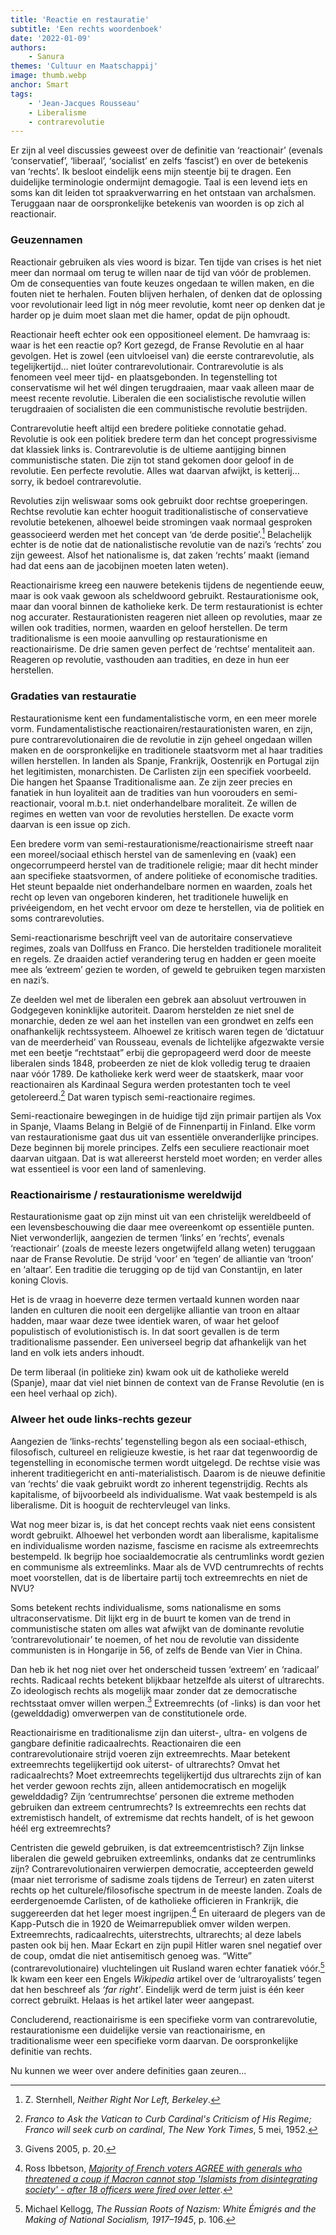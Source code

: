 ```yaml
---
title: 'Reactie en restauratie'
subtitle: 'Een rechts woordenboek'
date: '2022-01-09'
authors:
    - Sanura
themes: 'Cultuur en Maatschappij'
image: thumb.webp
anchor: Smart
tags:
    - 'Jean-Jacques Rousseau'
    - Liberalisme
    - contrarevolutie
---
```


Er zijn al veel discussies geweest over de definitie van ‘reactionair’ (evenals ‘conservatief’, ‘liberaal’, ‘socialist’ en zelfs ‘fascist’) en over de betekenis van ‘rechts’. Ik besloot eindelijk eens mijn steentje bij te dragen. Een duidelijke terminologie ondermijnt demagogie. Taal is een levend iets en soms kan dit leiden tot spraakverwarring en het ontstaan van archaÏsmen. Teruggaan naar de oorspronkelijke betekenis van woorden is op zich al reactionair.


### Geuzennamen

Reactionair gebruiken als vies woord is bizar. Ten tijde van crises is het niet meer dan normaal om terug te willen naar de tijd van vóór de problemen. Om de consequenties van foute keuzes ongedaan te willen maken, en die fouten niet te herhalen. Fouten blijven herhalen, of denken dat de oplossing voor revolutionair leed ligt in nóg meer revolutie, komt neer op denken dat je harder op je duim moet slaan met die hamer, opdat de pijn ophoudt. 

Reactionair heeft echter ook een oppositioneel element. De hamvraag is: waar is het een reactie op? Kort gezegd, de Franse Revolutie en al haar gevolgen. Het is zowel (een uitvloeisel van) die eerste contrarevolutie, als tegelijkertijd… niet loúter contrarevolutionair. Contrarevolutie is als fenomeen veel meer tijd- en plaatsgebonden. In tegenstelling tot conservatisme wil het wél dingen terugdraaien, maar vaak alleen maar de meest recente revolutie. Liberalen die een socialistische revolutie willen terugdraaien of socialisten die een communistische revolutie bestrijden.

Contrarevolutie heeft altijd een bredere politieke connotatie gehad. Revolutie is ook een politiek bredere term dan het concept progressivisme dat klassiek links is. Contrarevolutie is de ultieme aantijging binnen communistische staten. Die zijn tot stand gekomen door geloof in de revolutie. Een perfecte revolutie. Alles wat daarvan afwijkt, is ketterij… sorry, ik bedoel contrarevolutie. 

Revoluties zijn weliswaar soms ook gebruikt door rechtse groeperingen. Rechtse revolutie kan echter hooguit traditionalistische of conservatieve revolutie betekenen, alhoewel beide stromingen vaak normaal gesproken geassocieerd werden met het concept van ‘de derde positie’.[^1] Belachelijk echter is de notie dat de nationalistische revolutie van de nazi’s ‘rechts’ zou zijn geweest. Alsof het nationalisme is, dat zaken ‘rechts’ maakt (iemand had dat eens aan de jacobijnen moeten laten weten).

Reactionairisme kreeg een nauwere betekenis tijdens de negentiende eeuw, maar is ook vaak gewoon als scheldwoord gebruikt. Restaurationisme ook, maar dan vooral binnen de katholieke kerk. De term restaurationist is echter nog accurater. Restaurationisten reageren niet alleen op revoluties, maar ze willen ook tradities, normen, waarden en geloof herstellen. De term traditionalisme is een mooie aanvulling op restaurationisme en reactionairisme. De drie samen geven perfect de ‘rechtse’ mentaliteit aan. Reageren op revolutie, vasthouden aan tradities, en deze in hun eer herstellen.


### Gradaties van restauratie

Restaurationisme kent een fundamentalistische vorm, en een meer morele vorm. Fundamentalistische reactionairen/restaurationisten waren, en zijn, pure contrarevolutionairen die de revolutie in zijn geheel ongedaan willen maken en de oorspronkelijke en traditionele staatsvorm met al haar tradities willen herstellen. In landen als Spanje, Frankrijk, Oostenrijk en Portugal zijn het legitimisten, monarchisten. De Carlisten zijn een specifiek voorbeeld. Die hangen het Spaanse Traditionalisme aan. Ze zijn zeer precies en fanatiek in hun loyaliteit aan de tradities van hun voorouders en semi-reactionair, vooral m.b.t. niet onderhandelbare moraliteit. Ze willen de regimes en wetten van voor de revoluties herstellen. De exacte vorm daarvan is een issue op zich.

Een bredere vorm van semi-restaurationisme/reactionairisme streeft naar een moreel/sociaal ethisch herstel van de samenleving en (vaak) een ongecorrumpeerd herstel van de traditionele religie; maar dit hecht minder aan specifieke staatsvormen, of andere politieke of economische tradities. Het steunt bepaalde niet onderhandelbare normen en waarden, zoals het recht op leven van ongeboren kinderen, het traditionele huwelijk en privéeigendom, en het vecht ervoor om deze te herstellen, via de politiek en soms contrarevoluties.

Semi-reactionarisme beschrijft veel van de autoritaire conservatieve regimes, zoals van Dollfuss en Franco. Die herstelden traditionele moraliteit en regels. Ze draaiden actief verandering terug en hadden er geen moeite mee als ‘extreem’ gezien te worden, of geweld te gebruiken tegen marxisten en nazi’s. 

Ze deelden wel met de liberalen een gebrek aan absoluut vertrouwen in Godgegeven koninklijke autoriteit. Daarom herstelden ze niet snel de monarchie, deden ze wel aan het instellen van een grondwet en zelfs een onafhankelijk rechtssysteem. Alhoewel ze kritisch waren tegen de ‘dictatuur van de meerderheid’ van Rousseau, evenals de lichtelijke afgezwakte versie met een beetje “rechtstaat” erbij die gepropageerd werd door de meeste liberalen sinds 1848, probeerden ze niet de klok volledig terug te draaien naar vóór 1789. De katholieke kerk werd weer de staatskerk, maar voor reactionairen als Kardinaal Segura werden protestanten toch te veel getolereerd.[^2] Dat waren typisch semi-reactionaire regimes.

Semi-reactionaire bewegingen in de huidige tijd zijn primair partijen als Vox in Spanje, Vlaams Belang in België of de Finnenpartij in Finland. Elke vorm van restaurationisme gaat dus uit van essentiële onveranderlijke principes. Deze beginnen bij morele principes. Zelfs een seculiere reactionair moet daarvan uitgaan. Dat is wat allereerst hersteld moet worden; en verder alles wat essentieel is voor een land of samenleving.


### Reactionairisme / restaurationisme wereldwijd

Restaurationisme gaat op zijn minst uit van een christelijk wereldbeeld of een levensbeschouwing die daar mee overeenkomt op essentiële punten. Niet verwonderlijk, aangezien de termen ‘links’ en ‘rechts’, evenals ‘reactionair’ (zoals de meeste lezers ongetwijfeld allang weten) teruggaan naar de Franse Revolutie. De strijd ‘voor’ en ‘tegen’ de alliantie van ‘troon’ en ‘altaar’. Een traditie die terugging op de tijd van Constantijn, en later koning Clovis.

Het is de vraag in hoeverre deze termen vertaald kunnen worden naar landen en culturen die nooit een dergelijke alliantie van troon en altaar hadden, maar waar deze twee identiek waren, of waar het geloof populistisch of evolutionistisch is. In dat soort gevallen is de term traditionalisme passender. Een universeel begrip dat afhankelijk van het land en volk iets anders inhoudt. 

De term liberaal (in politieke zin) kwam ook uit de katholieke wereld (Spanje), maar dat viel niet binnen de context van de Franse Revolutie (en is een heel verhaal op zich).


### Alweer het oude links-rechts gezeur

Aangezien de ‘links-rechts’ tegenstelling begon als een sociaal-ethisch, filosofisch, cultureel en religieuze kwestie, is het raar dat tegenwoordig de tegenstelling in economische termen wordt uitgelegd. De rechtse visie was inherent traditiegericht en anti-materialistisch. Daarom is de nieuwe definitie van ‘rechts’ die vaak gebruikt wordt zo inherent tegenstrijdig. Rechts als kapitalisme, of bijvoorbeeld als individualisme. Wat vaak bestempeld is als liberalisme. Dit is hooguit de rechtervleugel van links.

Wat nog meer bizar is, is dat het concept rechts vaak niet eens consistent wordt gebruikt. Alhoewel het verbonden wordt aan liberalisme, kapitalisme en individualisme worden nazisme, fascisme en racisme als extreemrechts bestempeld. Ik begrijp hoe sociaaldemocratie als centrumlinks wordt gezien en communisme als extreemlinks. Maar als de VVD centrumrechts of rechts moet voorstellen, dat is de libertaire partij toch extreemrechts en niet de NVU?

Soms betekent rechts individualisme, soms nationalisme en soms ultraconservatisme. Dit lijkt erg in de buurt te komen van de trend in communistische staten om alles wat afwijkt van de dominante revolutie ‘contrarevolutionair’ te noemen, of het nou de revolutie van dissidente communisten is in Hongarije in 56, of zelfs de Bende van Vier in China.

Dan heb ik het nog niet over het onderscheid tussen ‘extreem’ en ‘radicaal’ rechts. Radicaal rechts betekent blijkbaar hetzelfde als uiterst of ultrarechts. Zo ideologisch rechts als mogelijk maar zonder dat ze democratische rechtsstaat omver willen werpen.[^3] Extreemrechts (of -links) is dan voor het (gewelddadig) omverwerpen van de constitutionele orde. 

Reactionairisme en traditionalisme zijn dan uiterst-, ultra- en volgens de gangbare definitie radicaalrechts. Reactionairen die een contrarevolutionaire strijd voeren zijn extreemrechts. Maar betekent extreemrechts tegelijkertijd ook uiterst- of ultrarechts? Omvat het radicaalrechts? Moet extreemrechts tegelijkertijd dus ultrarechts zijn of kan het verder gewoon rechts zijn, alleen antidemocratisch en mogelijk gewelddadig? Zijn ‘centrumrechtse’ personen die extreme methoden gebruiken dan extreem centrumrechts? Is extreemrechts een rechts dat extremistisch handelt, of extremisme dat rechts handelt, of is het gewoon héél erg extreemrechts?

Centristen die geweld gebruiken, is dat extreemcentristisch? Zijn linkse liberalen die geweld gebruiken extreemlinks, ondanks dat ze centrumlinks zijn? Contrarevolutionairen verwierpen democratie, accepteerden geweld (maar niet terrorisme of sadisme zoals tijdens de Terreur) en zaten uiterst rechts op het culturele/filosofische spectrum in de meeste landen. Zoals de eerdergenoemde Carlisten, of de katholieke officieren in Frankrijk, die suggereerden dat het leger moest ingrijpen.[^4] En uiteraard de plegers van de Kapp-Putsch die in 1920 de Weimarrepubliek omver wilden werpen. Extreemrechts, radicaalrechts, uiterstrechts, ultrarechts; al deze labels pasten ook bij hen. Maar Eckart en zijn pupil Hitler waren snel negatief over de coup, omdat die niet antisemitisch genoeg was. “Witte” (contrarevolutionaire) vluchtelingen uit Rusland waren echter fanatiek vóór.[^5] Ik kwam een keer een Engels _Wikipedia_ artikel over de ‘ultraroyalists’ tegen dat hen beschreef als _‘far right’_. Eindelijk werd de term juist is één keer correct gebruikt. Helaas is het artikel later weer aangepast.

Concluderend, reactionairisme is een specifieke vorm van contrarevolutie, restaurationisme een duidelijke versie van reactionairisme, en traditionalisme weer een specifieke vorm daarvan. De oorspronkelijke definitie van rechts.

Nu kunnen we weer over andere definities gaan zeuren…


[^1]: Z. Sternhell, _Neither Right Nor Left, Berkeley_.
[^2]: _Franco to Ask the Vatican to Curb Cardinal's Criticism of His Regime; Franco will seek curb on cardinal_, _The New York Times_, 5 mei, 1952.
[^3]: Givens 2005, p. 20.
[^4]: Ross Ibbetson, _[Majority of French voters AGREE with generals who threatened a coup if Macron cannot stop 'Islamists from disintegrating society' - after 18 officers were fired over letter](https://www.dailymail.co.uk/news/article-9529841/Majority-French-voters-AGREE-military-chiefs-threaten.html)_.
[^5]: Michael Kellogg, _The Russian Roots of Nazism: White Émigrés and the Making of National Socialism, 1917–1945_, p. 106.
